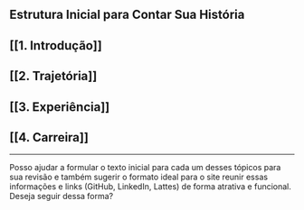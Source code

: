 
## Estrutura Inicial para Contar Sua História

## [[1. Introdução]]

## [[2. Trajetória]]

## [[3. Experiência]]

## [[4. Carreira]]

---

Posso ajudar a formular o texto inicial para cada um desses tópicos para sua revisão e também sugerir o formato ideal para o site reunir essas informações e links (GitHub, LinkedIn, Lattes) de forma atrativa e funcional. Deseja seguir dessa forma?